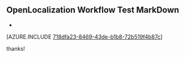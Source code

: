 ## OpenLocalization Workflow Test MarkDown
* 

[AZURE.INCLUDE [718dfa23-8469-43de-b1b8-72b519f4b87c](calleeMd1.md)]

 
thanks!
